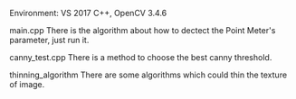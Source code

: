 Environment: VS 2017 C++, OpenCV 3.4.6

main.cpp There is the algorithm about how to dectect the Point Meter's parameter, just run it.

canny_test.cpp There is a method to choose the best canny threshold.

thinning_algorithm There are some algorithms which could thin the texture of image.
